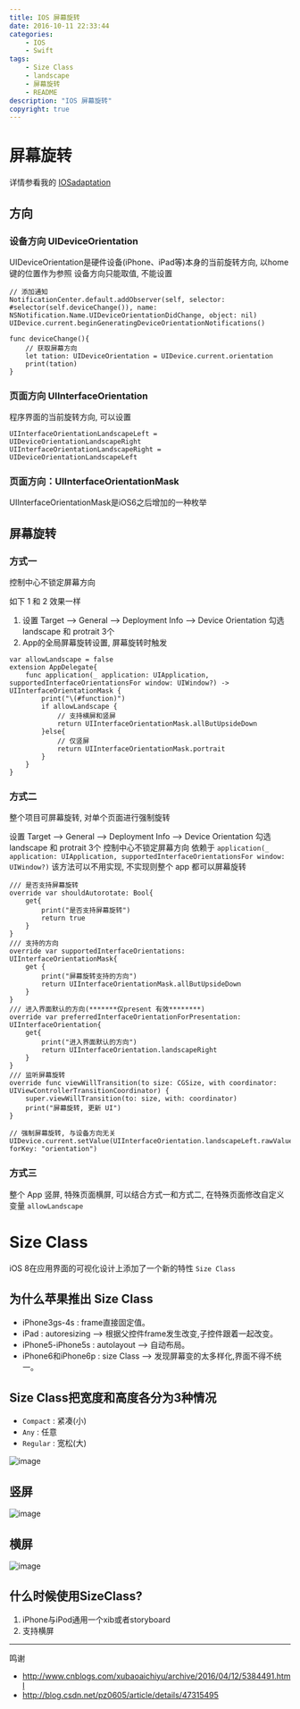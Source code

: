 ```yaml
---
title: IOS 屏幕旋转
date: 2016-10-11 22:33:44
categories:
    - IOS
    - Swift
tags:
    - Size Class
    - landscape
    - 屏幕旋转
    - README
description: "IOS 屏幕旋转"
copyright: true
---
```


# 屏幕旋转
详情参看我的 [IOSadaptation](https://github.com/doingself/IOSadaptation)

## 方向

### 设备方向 UIDeviceOrientation

UIDeviceOrientation是硬件设备(iPhone、iPad等)本身的当前旋转方向, 以home键的位置作为参照
设备方向只能取值, 不能设置

```
// 添加通知
NotificationCenter.default.addObserver(self, selector: #selector(self.deviceChange()), name: NSNotification.Name.UIDeviceOrientationDidChange, object: nil)
UIDevice.current.beginGeneratingDeviceOrientationNotifications()

func deviceChange(){
	// 获取屏幕方向
	let tation: UIDeviceOrientation = UIDevice.current.orientation
    print(tation)
}
```

### 页面方向 UIInterfaceOrientation

程序界面的当前旋转方向, 可以设置

```
UIInterfaceOrientationLandscapeLeft = UIDeviceOrientationLandscapeRight
UIInterfaceOrientationLandscapeRight = UIDeviceOrientationLandscapeLeft
```

### 页面方向：UIInterfaceOrientationMask

UIInterfaceOrientationMask是iOS6之后增加的一种枚举

## 屏幕旋转

### 方式一

控制中心不锁定屏幕方向

如下 1 和 2 效果一样

1. 设置 Target --> General --> Deployment Info --> Device Orientation 勾选 landscape 和 protrait 3个
2. App的全局屏幕旋转设置, 屏幕旋转时触发
```
var allowLandscape = false
extension AppDelegate{    
    func application(_ application: UIApplication, supportedInterfaceOrientationsFor window: UIWindow?) -> UIInterfaceOrientationMask {
        print("\(#function)")
        if allowLandscape {
            // 支持横屏和竖屏
            return UIInterfaceOrientationMask.allButUpsideDown
        }else{
            // 仅竖屏
            return UIInterfaceOrientationMask.portrait
        }
    }
}
```

### 方式二

整个项目可屏幕旋转, 对单个页面进行强制旋转

设置 Target --> General --> Deployment Info --> Device Orientation 勾选 landscape 和 protrait 3个
控制中心不锁定屏幕方向
依赖于 `application(_ application: UIApplication, supportedInterfaceOrientationsFor window: UIWindow?)` 该方法可以不用实现, 不实现则整个 app 都可以屏幕旋转


```
/// 是否支持屏幕旋转
override var shouldAutorotate: Bool{
    get{
        print("是否支持屏幕旋转")
        return true
    }
}
/// 支持的方向
override var supportedInterfaceOrientations: UIInterfaceOrientationMask{
    get {
        print("屏幕旋转支持的方向")
        return UIInterfaceOrientationMask.allButUpsideDown
    }
}
/// 进入界面默认的方向(*******仅present 有效********)
override var preferredInterfaceOrientationForPresentation: UIInterfaceOrientation{
    get{
        print("进入界面默认的方向")
        return UIInterfaceOrientation.landscapeRight
    }
}
/// 监听屏幕旋转
override func viewWillTransition(to size: CGSize, with coordinator: UIViewControllerTransitionCoordinator) {
    super.viewWillTransition(to: size, with: coordinator)
    print("屏幕旋转, 更新 UI")
}

// 强制屏幕旋转, 与设备方向无关
UIDevice.current.setValue(UIInterfaceOrientation.landscapeLeft.rawValue, forKey: "orientation")
```

### 方式三

整个 App 竖屏, 特殊页面横屏, 可以结合方式一和方式二, 在特殊页面修改自定义变量 `allowLandscape`


# Size Class
iOS 8在应用界面的可视化设计上添加了一个新的特性 `Size Class`

## 为什么苹果推出 Size Class
+ iPhone3gs-4s : frame直接固定值。
+ iPad : autoresizing —> 根据父控件frame发生改变,子控件跟着一起改变。
+ iPhone5-iPhone5s : autolayout —> 自动布局。
+ iPhone6和iPhone6p : size Class —> 发现屏幕变的太多样化,界面不得不统一。

## Size Class把宽度和高度各分为3种情况
+ `Compact` : 紧凑(小)
+ `Any` : 任意
+ `Regular` : 宽松(大)

![image](IOS-屏幕旋转/image1.jpg)

## 竖屏

![image](IOS-屏幕旋转/image2.jpg)

## 横屏

![image](IOS-屏幕旋转/image3.jpg)

## 什么时候使用SizeClass?
1. iPhone与iPod通用一个xib或者storyboard
2. 支持横屏

---

鸣谢

+ http://www.cnblogs.com/xubaoaichiyu/archive/2016/04/12/5384491.html
+ http://blog.csdn.net/pz0605/article/details/47315495
